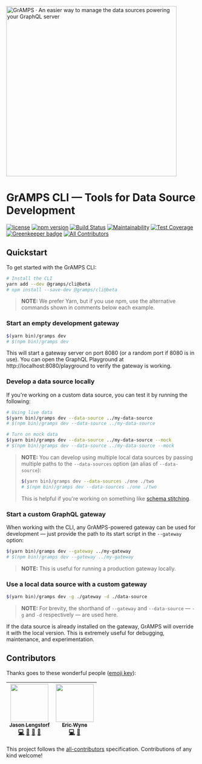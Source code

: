 <a href="https://gramps.js.org/"><img src="https://gramps.js.org/assets/img/gramps-banner.png" alt="GrAMPS · An easier way to manage the data sources powering your GraphQL server" width="450"></a>

# GrAMPS CLI — Tools for Data Source Development

[![license](https://img.shields.io/npm/l/@gramps/cli.svg)](https://github.com/gramps-graphql/gramps-cli/blob/master/LICENSE) [![npm version](https://img.shields.io/npm/v/@gramps/cli.svg?style=flat)](https://www.npmjs.com/package/@gramps/cli) [![Build Status](https://travis-ci.org/gramps-graphql/gramps-cli.svg?branch=master)](https://travis-ci.org/gramps-graphql/gramps-cli) [![Maintainability](https://api.codeclimate.com/v1/badges/6e50700346b19721b006/maintainability)](https://codeclimate.com/github/gramps-graphql/gramps-cli/maintainability) [![Test Coverage](https://api.codeclimate.com/v1/badges/6e50700346b19721b006/test_coverage)](https://codeclimate.com/github/gramps-graphql/gramps-cli/test_coverage) [![Greenkeeper badge](https://badges.greenkeeper.io/gramps-graphql/gramps-cli.svg)](https://greenkeeper.io/) [![All Contributors](https://img.shields.io/badge/all_contributors-2-orange.svg?style=flat-square)](#contributors)

## Quickstart

To get started with the GrAMPS CLI:

```bash
# Install the CLI
yarn add --dev @gramps/cli@beta
# npm install --save-dev @gramps/cli@beta
```

> **NOTE:** We prefer Yarn, but if you use npm, use the alternative commands shown in comments below each example.

### Start an empty development gateway

```bash
$(yarn bin)/gramps dev
# $(npm bin)/gramps dev
```

This will start a gateway server on port 8080 (or a random port if 8080 is in use). You can open the GraphQL Playground at http://localhost:8080/playground to verify the gateway is working.

### Develop a data source locally

If you're working on a custom data source, you can test it by running the following:

```bash
# Using live data
$(yarn bin)/gramps dev --data-source ../my-data-source
# $(npm bin)/gramps dev --data-source ../my-data-source

# Turn on mock data
$(yarn bin)/gramps dev --data-source ../my-data-source --mock
# $(npm bin)/gramps dev --data-source ../my-data-source --mock
```

> **NOTE:** You can develop using multiple local data sources by passing multiple paths to the `--data-sources` option (an alias of `--data-source`):
>
> ```bash
> $(yarn bin)/gramps dev --data-sources ./one ./two
> # $(npm bin)/gramps dev --data-sources ./one ./two
> ```
>
> This is helpful if you're working on something like [schema stitching](https://www.apollographql.com/docs/graphql-tools/schema-stitching.html).

### Start a custom GraphQL gateway

When working with the CLI, any GrAMPS-powered gateway can be used for development — just provide the path to its start script in the `--gateway` option:

```bash
$(yarn bin)/gramps dev --gateway ../my-gateway
# $(npm bin)/gramps dev --gateway ../my-gateway
```

> **NOTE:** This is useful for running a production gateway locally.

### Use a local data source with a custom gateway

```bash
$(yarn bin)/gramps dev -g ./gateway -d ./data-source
```

> **NOTE:** For brevity, the shorthand of `--gateway` and `--data-source` — `-g` and `-d` respectively — are used here.

If the data source is already installed on the gateway, GrAMPS will override it with the local version. This is extremely useful for debugging, maintenance, and experimentation.

## Contributors

Thanks goes to these wonderful people ([emoji key](https://github.com/kentcdodds/all-contributors#emoji-key)):

<!-- ALL-CONTRIBUTORS-LIST:START - Do not remove or modify this section -->

| [<img src="https://avatars2.githubusercontent.com/u/163561?v=4" width="100px;"/><br /><sub>Jason Lengstorf</sub>](https://code.lengstorf.com)<br />[💻](https://github.com/gramps-graphql/gramps/commits?author=jlengstorf "Code") [🎨](#design-jlengstorf "Design") [📖](https://github.com/gramps-graphql/gramps/commits?author=jlengstorf "Documentation") [📢](#talk-jlengstorf "Talks") | [<img src="https://avatars1.githubusercontent.com/u/5205440?v=4" width="100px;"/><br /><sub>Eric Wyne</sub>](https://github.com/ecwyne)<br />[💻](https://github.com/gramps-graphql/gramps/commits?author=ecwyne "Code") [🤔](#ideas-ecwyne "Ideas, Planning, & Feedback") |
| :------------------------------------------------------------------------------------------------------------------------------------------------------------------------------------------------------------------------------------------------------------------------------------------------------------------------------------------------------------------------------------------: | :------------------------------------------------------------------------------------------------------------------------------------------------------------------------------------------------------------------------------------------------------------------------: |


<!-- ALL-CONTRIBUTORS-LIST:END -->

This project follows the [all-contributors](https://github.com/kentcdodds/all-contributors) specification. Contributions of any kind welcome!
